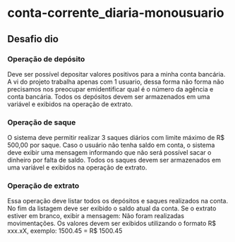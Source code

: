 # conta-corrente_diaria-monousuario

## Desafio dio

### Operação de depósito
Deve ser possível depositar valores positivos para a minha conta bancária. A vi do projeto trabalha apenas com 1 usuario, dessa forma não forma não precisamos nos preocupar emidentificar qual é o número da agência e conta bancária. Todos os depósitos devem ser armazenados em uma variável e exibidos na operação de extrato.

### Operação de saque
O sistema deve permitir realizar 3 saques diários com limite máximo de R$ 500,00 por saque. Caso o usuário não tenha saldo em conta, o sistema deve exibir uma mensagem informando que não será possível sacar o dinheiro por falta de saldo. Todos os saques devem ser armazenados em uma variável e exibidos na operação de extrato.

### Operação de extrato
Essa operação deve listar todos os depósitos e saques realizados na conta. No fim da listagem deve ser exibido o saldo atual da conta. Se o extrato estiver em branco, exibir a mensagem: Não foram realizadas movimentações.
Os valores devem ser exibidos utilizando o formato R$ xxx.xX, exemplo:
1500.45 = R$ 1500.45
